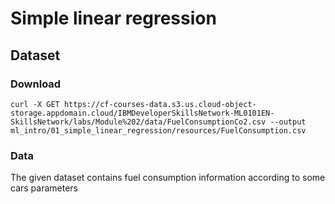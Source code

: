 # Simple linear regression

## Dataset 

### Download

```
curl -X GET https://cf-courses-data.s3.us.cloud-object-storage.appdomain.cloud/IBMDeveloperSkillsNetwork-ML0101EN-SkillsNetwork/labs/Module%202/data/FuelConsumptionCo2.csv --output ml_intro/01_simple_linear_regression/resources/FuelConsumption.csv
```


### Data

The given dataset contains fuel consumption information according to some cars parameters